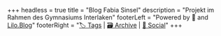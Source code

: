 +++
headless = true
title = "Blog Fabia Sinsel"
description = "Projekt im Rahmen des Gymnasiums Interlaken"
footerLeft = "Powered by 💛 and [Lilo.Blog](https://www.lilo.blog)"
footerRight = "[🏷️ Tags](/tags/) | [🗃️ Archive](/posts/) | [📣 Social](https://www.lilo.blog)"
+++
